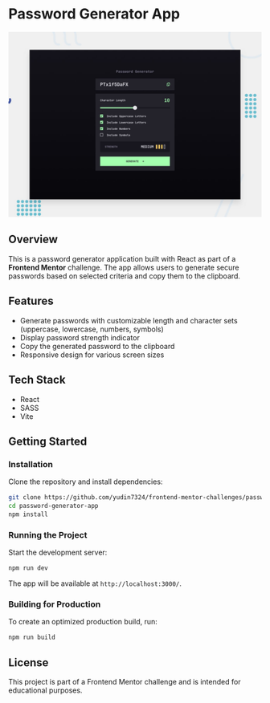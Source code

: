 # Password Generator App

![Design preview for the Password generator app coding challenge](./preview.jpg)

## Overview
This is a password generator application built with React as part of a **Frontend Mentor** challenge. The app allows users to generate secure passwords based on selected criteria and copy them to the clipboard.

## Features
- Generate passwords with customizable length and character sets (uppercase, lowercase, numbers, symbols)
- Display password strength indicator
- Copy the generated password to the clipboard
- Responsive design for various screen sizes

## Tech Stack
- React
- SASS
- Vite

## Getting Started

### Installation
Clone the repository and install dependencies:

```sh
git clone https://github.com/yudin7324/frontend-mentor-challenges/password-generator-app
cd password-generator-app
npm install
```

### Running the Project
Start the development server:

```sh
npm run dev
```

The app will be available at `http://localhost:3000/`.

### Building for Production

To create an optimized production build, run:

```sh
npm run build
```

## License
This project is part of a Frontend Mentor challenge and is intended for educational purposes.

